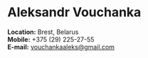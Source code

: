 # **Aleksandr Vouchanka**

**Location:** Brest, Belarus  
**Mobile:** +375 (29) 225-27-55  
**E-mail:** [vouchankaaleks@gmail.com](mailto:vouchankaaleks@gmail.com)